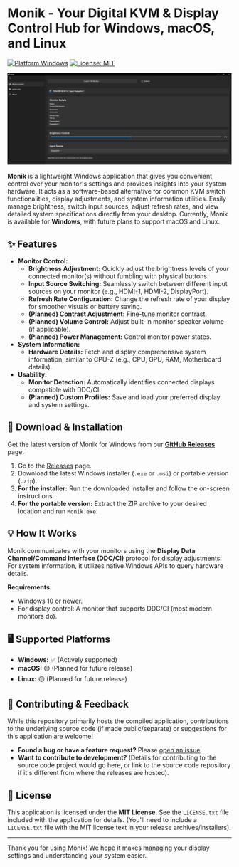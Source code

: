 # Monik - Your Digital KVM & Display Control Hub for Windows, macOS, and Linux

[![Platform Windows](https://img.shields.io/badge/platform-windows-brightgreen?style=for-the-badge&logo=windows)](https://www.microsoft.com/windows/)
[![License: MIT](https://img.shields.io/badge/License-MIT-yellow.svg?style=for-the-badge)](https://opensource.org/licenses/MIT)


![Monik Screenshot](https://github.com/bhavukar/monik/raw/master/preview.png)


**Monik** is a lightweight Windows application that gives you convenient control over your monitor's settings and provides insights into your system hardware. It acts as a software-based alternative for common KVM switch functionalities, display adjustments, and system information utilities. Easily manage brightness, switch input sources, adjust refresh rates, and view detailed system specifications directly from your desktop.
Currently, Monik is available for **Windows**, with future plans to support macOS and Linux.

## ✨ Features

* **Monitor Control:**
    * **Brightness Adjustment:** Quickly adjust the brightness levels of your connected monitor(s) without fumbling with physical buttons.
    * **Input Source Switching:** Seamlessly switch between different input sources on your monitor (e.g., HDMI-1, HDMI-2, DisplayPort).
    * **Refresh Rate Configuration:** Change the refresh rate of your display for smoother visuals or battery saving.
    * **(Planned) Contrast Adjustment:** Fine-tune monitor contrast.
    * **(Planned) Volume Control:** Adjust built-in monitor speaker volume (if applicable).
    * **(Planned) Power Management:** Control monitor power states.
* **System Information:**
    * **Hardware Details:** Fetch and display comprehensive system information, similar to CPU-Z (e.g., CPU, GPU, RAM, Motherboard details).
* **Usability:**
    * **Monitor Detection:** Automatically identifies connected displays compatible with DDC/CI.
    * **(Planned) Custom Profiles:** Save and load your preferred display and system settings.

## 🚀 Download & Installation

Get the latest version of Monik for Windows from our **[GitHub Releases](https://github.com/bhavukar/monik/releases)** page.
1.  Go to the [Releases](https://github.com/YOUR_USERNAME/YOUR_REPONAME/releases) page.
2.  Download the latest Windows installer (`.exe` or `.msi`) or portable version (`.zip`).
3.  **For the installer:** Run the downloaded installer and follow the on-screen instructions.
4.  **For the portable version:** Extract the ZIP archive to your desired location and run `Monik.exe`.

## 💡 How It Works

Monik communicates with your monitors using the **Display Data Channel/Command Interface (DDC/CI)** protocol for display adjustments. For system information, it utilizes native Windows APIs to query hardware details.

**Requirements:**
* Windows 10 or newer.
* For display control: A monitor that supports DDC/CI (most modern monitors do).

## 🖥️ Supported Platforms

* **Windows:** ✅ (Actively supported)
* **macOS:** 🟡 (Planned for future release)
* **Linux:** 🟡 (Planned for future release)

## 🤝 Contributing & Feedback

While this repository primarily hosts the compiled application, contributions to the underlying source code (if made public/separate) or suggestions for this application are welcome!

* **Found a bug or have a feature request?** Please [open an issue](https://github.com/bhavukar/monik/issues).
* **Want to contribute to development?** (Details for contributing to the source code project would go here, or link to the source code repository if it's different from where the releases are hosted).

## 📝 License

This application is licensed under the **MIT License**. See the `LICENSE.txt` file included with the application for details.
(You'll need to include a `LICENSE.txt` file with the MIT license text in your release archives/installers).

---

Thank you for using Monik! We hope it makes managing your display settings and understanding your system easier.
